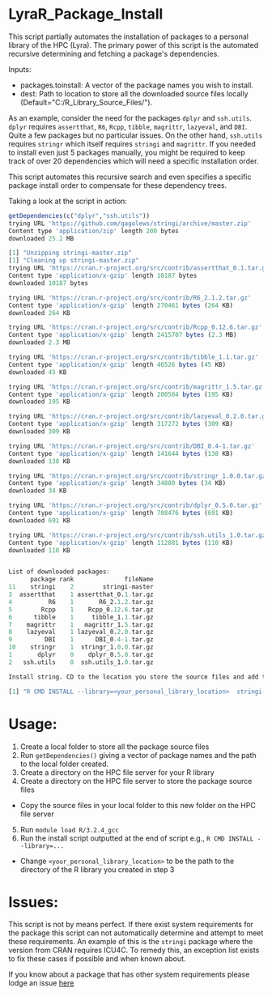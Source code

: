 # LyraR_Package_Install

This script partially automates the installation of packages to a personal library of the HPC (Lyra). The primary power of this script is the automated recursive determining and fetching a package's dependencies. 

Inputs:
+ packages.toinstall: A vector of the package names you wish to install.
+ dest: Path to location to store all the downloaded source files locally (Default="C:/R_Library_Source_Files/"). 

As an example, consider the need for the packages `dplyr` and `ssh.utils`. `dplyr` requires `assertthat`, `R6`, `Rcpp`, `tibble`, `magrittr`, `lazyeval`, and `DBI`. Quite a few packages but no particular issues. On the other hand, `ssh.utils` requires `stringr` which itself requires `stringi` and `magrittr`. If you needed to install even just 5 packages manually, you might be required to keep track of over 20 dependencies which will need a specific installation order.

This script automates this recursive search and even specifies a specific package install order to compensate for these dependency trees. 

Taking a look at the script in action:
```R
getDependencies(c("dplyr","ssh.utils"))
trying URL 'https://github.com/gagolews/stringi/archive/master.zip'
Content type 'application/zip' length 200 bytes
downloaded 25.2 MB

[1] "Unzipping stringi-master.zip"
[1] "Cleaning up stringi-master.zip"
trying URL 'https://cran.r-project.org/src/contrib/assertthat_0.1.tar.gz'
Content type 'application/x-gzip' length 10187 bytes
downloaded 10187 bytes

trying URL 'https://cran.r-project.org/src/contrib/R6_2.1.2.tar.gz'
Content type 'application/x-gzip' length 270461 bytes (264 KB)
downloaded 264 KB

trying URL 'https://cran.r-project.org/src/contrib/Rcpp_0.12.6.tar.gz'
Content type 'application/x-gzip' length 2415707 bytes (2.3 MB)
downloaded 2.3 MB

trying URL 'https://cran.r-project.org/src/contrib/tibble_1.1.tar.gz'
Content type 'application/x-gzip' length 46526 bytes (45 KB)
downloaded 45 KB

trying URL 'https://cran.r-project.org/src/contrib/magrittr_1.5.tar.gz'
Content type 'application/x-gzip' length 200504 bytes (195 KB)
downloaded 195 KB

trying URL 'https://cran.r-project.org/src/contrib/lazyeval_0.2.0.tar.gz'
Content type 'application/x-gzip' length 317272 bytes (309 KB)
downloaded 309 KB

trying URL 'https://cran.r-project.org/src/contrib/DBI_0.4-1.tar.gz'
Content type 'application/x-gzip' length 141644 bytes (138 KB)
downloaded 138 KB

trying URL 'https://cran.r-project.org/src/contrib/stringr_1.0.0.tar.gz'
Content type 'application/x-gzip' length 34880 bytes (34 KB)
downloaded 34 KB

trying URL 'https://cran.r-project.org/src/contrib/dplyr_0.5.0.tar.gz'
Content type 'application/x-gzip' length 708476 bytes (691 KB)
downloaded 691 KB

trying URL 'https://cran.r-project.org/src/contrib/ssh.utils_1.0.tar.gz'
Content type 'application/x-gzip' length 112881 bytes (110 KB)
downloaded 110 KB


List of downloaded packages:
      package rank              fileName
11    stringi    2        stringi-master
3  assertthat    1 assertthat_0.1.tar.gz
4          R6    1       R6_2.1.2.tar.gz
5        Rcpp    1    Rcpp_0.12.6.tar.gz
6      tibble    1     tibble_1.1.tar.gz
7    magrittr    1   magrittr_1.5.tar.gz
8    lazyeval    1 lazyeval_0.2.0.tar.gz
9         DBI    1      DBI_0.4-1.tar.gz
10    stringr    1  stringr_1.0.0.tar.gz
1       dplyr    0    dplyr_0.5.0.tar.gz
2   ssh.utils    0  ssh.utils_1.0.tar.gz

Install string. CD to the location you store the source files and add the lcoation of your personal library.

[1] "R CMD INSTALL --library=<your_personal_library_location>  stringi-master assertthat_0.1.tar.gz R6_2.1.2.tar.gz Rcpp_0.12.6.tar.gz tibble_1.1.tar.gz magrittr_1.5.tar.gz lazyeval_0.2.0.tar.gz DBI_0.4-1.tar.gz stringr_1.0.0.tar.gz dplyr_0.5.0.tar.gz ssh.utils_1.0.tar.gz"
```

# Usage:
1. Create a local folder to store all the package source files 
2. Run `getDependencies()` giving a vector of package names and the path to the local folder created.
3. Create a directory on the HPC file server for your R library
4. Create a directory on the HPC file server to store the package source files
  * Copy the source files in your local folder to this new folder on the HPC file server
5. Run `module load R/3.2.4_gcc`
6. Run the install script outputted at the end of script e.g., `R CMD INSTALL --library=...`
  * Change `<your_personal_library_location>` to be the path to the directory of the R library you created in step 3


# Issues:
This script is not by means perfect. If there exist system requirements for the package this script can not automatically determine and attempt to meet these requirements. An example of this is the `stringi` package where the version from CRAN requires ICU4C. To remedy this, an exception list exists to fix these cases if possible and when known about.

If you know about a package that has other system requirements please lodge an issue [here](https://github.com/A-Simmons/LyraR_Package_Install/issues)
